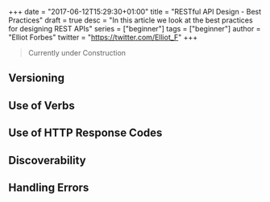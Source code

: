 +++
date = "2017-06-12T15:29:30+01:00"
title = "RESTful API Design - Best Practices"
draft = true
desc = "In this article we look at the best practices for designing REST APIs"
series = ["beginner"]
tags = ["beginner"]
author = "Elliot Forbes"
twitter = "https://twitter.com/Elliot_F"
+++

> Currently under Construction

## Versioning



## Use of Verbs 

## Use of HTTP Response Codes

## Discoverability

## Handling Errors
